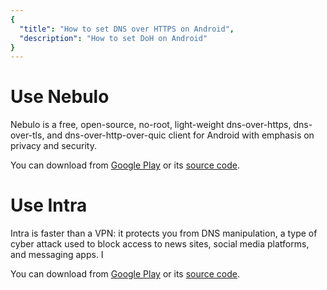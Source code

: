 ```yaml
---
{
  "title": "How to set DNS over HTTPS on Android",
  "description": "How to set DoH on Android"
}
---
```


# Use Nebulo

Nebulo is a free, open-source, no-root, light-weight dns-over-https, dns-over-tls, and dns-over-http-over-quic client for Android with emphasis on privacy and security. 

You can download from [Google Play](https://play.google.com/store/apps/details?id=com.frostnerd.smokescreen) or its [source code](https://git.frostnerd.com/PublicAndroidApps/smokescreen).

# Use Intra

Intra is faster than a VPN: it protects you from DNS manipulation, a type of cyber attack used to block access to news sites, social media platforms, and messaging apps. I

You can download from [Google Play](https://play.google.com/store/apps/details?id=app.intra) or its [source code](https://github.com/Jigsaw-Code/intra).